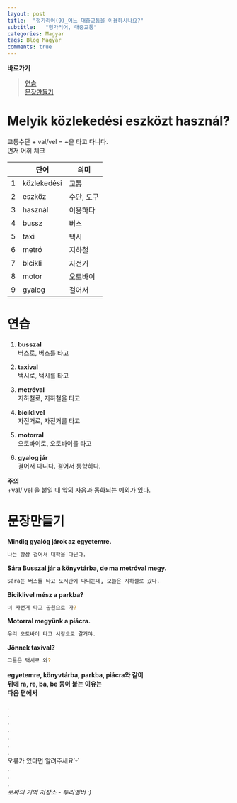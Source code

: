 ```yaml
---
layout: post
title:  "헝가리어(9)_어느 대중교통을 이용하시나요?"
subtitle:   "헝가리어, 대중교통"
categories: Magyar
tags: Blog Magyar   
comments: true
---
```


**바로가기**                     
>[연습](#연습)   
>[문장만들기](#문장만들기)   


# Melyik közlekedési eszközt használ?        

교통수단 + val/vel = ~을 타고 다니다.         
먼저 어휘 체크       


|  | **단어** | **의미** |         
| ------ | ------ | ------ |     
|1|közlekedési|교통|       
|2|eszköz|수단, 도구|     
|3|használ|이용하다| 
|4|bussz|버스|       
|5|taxi|택시|          
|6|metró|지하철|          
|7|bicikli|자전거|        
|8|motor|오토바이|        
|9|gyalog|걸어서|        
    


# 연습  

1. **busszal**       
버스로, 버스를 타고       

2. **taxival**    
택시로, 택시를 타고        

3. **metróval**       
지하철로, 지하철을 타고       

4. **biciklivel**       
자전거로, 자전거를 타고        

5. **motorral**       
오토바이로, 오토바이를 타고     


6. **gyalog jár**       
걸어서 다니다. 걸어서 통학하다.          

**주의**      
+val/ vel 을 붙일 때 앞의 자음과 동화되는 예외가 있다.      



# 문장만들기    


**Mindig gyalóg járok az egyetemre.**     
~~~sh    
나는 항상 걸어서 대학을 다닌다.      
~~~

**Sára Busszal jár a könyvtárba, de ma metróval megy.**        
~~~sh      
Sára는 버스를 타고 도서관에 다니는데, 오늘은 지하철로 갔다.      
~~~

**Biciklivel mész a parkba?**         
~~~sh      
너 자전거 타고 공원으로 가?      
~~~

**Motorral megyünk a piácra.**           
~~~sh
우리 오토바이 타고 시장으로 갈거야.      
~~~


**Jönnek taxival?**     
~~~sh
그들은 택시로 와?      
~~~


**egyetemre, könyvtárba, parkba, piácra와 같이**      
**뒤에 ra, re, ba, be 등이 붙는 이유는**      
**다음 편에서**      
         
 .         
.         
.         
.         
.         
.       
.        
오류가 있다면 알려주세요˙ᵕ˙       
.       
.       
.       
_로싸의 기억 저장소 - 투리멤버 :)_
